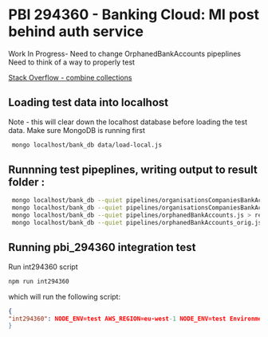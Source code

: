 # PBI 294360 - Banking Cloud: MI post behind auth service

Work In Progress-
Need to change OrphanedBankAccounts pipeplines
Need to think of a way to properly test

 [Stack Overflow - combine collections](https://stackoverflow.com/questions/5681851/mongodb-combine-data-from-multiple-collections-into-one-how)

 ## Loading test data into localhost

Note - this will clear down the localhost database before loading the test data.
Make sure MongoDB is running first

```bash
 mongo localhost/bank_db data/load-local.js
```

 ## Runnning test pipeplines, writing output to result folder :

```bash
 mongo localhost/bank_db --quiet pipelines/organisationsCompaniesBankAccounts.js > result/organisationsCompaniesBankAccounts.json
 mongo localhost/bank_db --quiet pipelines/organisationsCompaniesBankAccounts_orig.js > result/organisationsCompaniesBankAccounts_orig.json
 mongo localhost/bank_db --quiet pipelines/orphanedBankAccounts.js > result/orphanedBankAccounts.json
 mongo localhost/bank_db --quiet pipelines/orphanedBankAccounts_orig.js > result/orphanedBankAccounts_orig.json
```

## Running pbi_294360 integration test

Run int294360 script

```bash
npm run int294360
```

which will run the following script:
```json
{
"int294360": NODE_ENV=test AWS_REGION=eu-west-1 NODE_ENV=test Environment='dev' localhost=true bucket='logs' mocha -b --colors --reporter spec \"./*.spec.js\"
}
```
